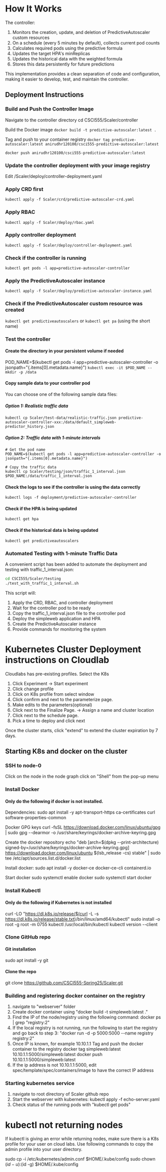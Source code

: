 # How It Works

The controller:
1. Monitors the creation, update, and deletion of PredictiveAutoscaler custom resources
2. On a schedule (every 5 minutes by default), collects current pod counts
3. Calculates required pods using the predictive formula
4. Updates the target HPA's minReplicas
5. Updates the historical data with the weighted formula
6. Stores this data persistently for future predictions

This implementation provides a clean separation of code and configuration, making it easier to develop, test, and maintain the controller.

## Deployment Instructions

### Build and Push the Controller Image

Navigate to the controller directory
cd CSCI555/Scaler/controller

Build the Docker image
`docker build -t predictive-autoscaler:latest .`

Tag and push to your container registry
`docker tag predictive-autoscaler:latest anirudhr120100/csci555-predictive-autoscaler:latest`

`docker push anirudhr120100/csci555-predictive-autoscaler:latest`

### Update the controller deployment with your image registry
Edit /Scaler/deploy/controller-deployment.yaml 

### Apply CRD first
`kubectl apply -f Scaler/crd/predictive-autoscaler-crd.yaml`

### Apply RBAC
`kubectl apply -f Scaler/deploy/rbac.yaml`

### Apply controller deployment
`kubectl apply -f Scaler/deploy/controller-deployment.yaml`

### Check if the controller is running
`kubectl get pods -l app=predictive-autoscaler-controller`

### Apply the PredictiveAutoscaler instance
`kubectl apply -f Scaler/deploy/predictive-autoscaler-instance.yaml`

### Check if the PredictiveAutoscaler custom resource was created 
`kubectl get predictiveautoscalers` 
or
`kubectl get pa` (using the short name)

### Test the controller

#### Create the directory in your persistent volume if needed
POD_NAME=$(kubectl get pods -l app=predictive-autoscaler-controller -o jsonpath="{.items[0].metadata.name}")
`kubectl exec -it $POD_NAME -- mkdir -p /data`

#### Copy sample data to your controller pod
You can choose one of the following sample data files:

##### Option 1: Realistic traffic data
`kubectl cp Scaler/test-data/realistic-traffic.json predictive-autoscaler-controller-xxx:/data/default_simpleweb-predictor_history.json`

##### Option 2: Traffic data with 1-minute intervals
```
# Get the pod name
POD_NAME=$(kubectl get pods -l app=predictive-autoscaler-controller -o jsonpath="{.items[0].metadata.name}")

# Copy the traffic data
kubectl cp Scaler/testing/json/traffic_1_interval.json $POD_NAME:/data/traffic_1_interval.json
```

#### Check the logs to see if the controller is using the data correctly
`kubectl logs -f deployment/predictive-autoscaler-controller`

#### Check if the HPA is being updated
`kubectl get hpa`

#### Check if the historical data is being updated
`kubectl get predictiveautoscalers`

### Automated Testing with 1-minute Traffic Data

A convenient script has been added to automate the deployment and testing with traffic_1_interval.json:

```bash
cd CSCI555/Scaler/testing
./test_with_traffic_1_interval.sh
```

This script will:
1. Apply the CRD, RBAC, and controller deployment
2. Wait for the controller pod to be ready
3. Copy the traffic_1_interval.json file to the controller pod
4. Deploy the simpleweb application and HPA
5. Create the PredictiveAutoscaler instance
6. Provide commands for monitoring the system

# Kubernetes Cluster Deployment instructions on Cloudlab

Cloudlabs has pre-existing profiles. Select the K8s

1. Click Experiment -> Start experiment
2. Click change profile
3. Click on K8s profile from select window
4. Click confirm and next to the parameterize page. 
5. Make edits to the parameters(optional)
6. Click next to the Finalize Page.
-> Assign a name and cluster location
7. Click next to the schedule page.
8. Pick a time to deploy and click next

Once the cluster starts, click "extend" to extend the cluster
expiration by 7 days.

## Starting K8s and docker on the cluster

### SSH to node-0
Click on the node in the node graph
click on "Shell" from the pop-up menu

### Install Docker
#### Only do the following if docker is not installed.

Dependencies:
sudo apt install -y apt-transport-https ca-certificates curl software-properties-common

Docker GPG keys
curl -fsSL https://download.docker.com/linux/ubuntu/gpg | sudo gpg --dearmor -o /usr/share/keyrings/docker-archive-keyring.gpg

Create the docker repository
echo "deb [arch=$(dpkg --print-architecture) signed-by=/usr/share/keyrings/docker-archive-keyring.gpg] https://download.docker.com/linux/ubuntu $(lsb_release -cs) stable" | sudo tee /etc/apt/sources.list.d/docker.list

Install docker:
sudo apt install -y docker-ce docker-ce-cli containerd.io

Start docker
sudo systemctl enable docker
sudo systemctl start docker

### Install Kubectl
#### Only do the following if Kubernetes is not installed
curl -LO "https://dl.k8s.io/release/$(curl -L -s https://dl.k8s.io/release/stable.txt)/bin/linux/amd64/kubectl"
sudo install -o root -g root -m 0755 kubectl /usr/local/bin/kubectl
kubectl version --client


### Clone GitHub repo
#### Git installation
sudo apt install -y git

#### Clone the repo
git clone https://github.com/CSCI555-Spring25/Scaler.git


### Building and registering docker container on the registry

1. navigate to "webserver" folder
2. Create docker container using "docker build -t simpleweb:latest ."
3. Find the IP of the node/registry using the following command:
    docker ps | grep "registry:2"
4. If the local registry is not running, run the following to start the registry and go back to step 3: 
    "docker run -d -p 5000:5000 --name registry registry:2"
5. Once IP is known, for example 10.10.1.1
Tag and push the docker container to the registry
    docker tag simpleweb:latest 10.10.1.1:5000/simpleweb:latest
    docker push 10.10.1.1:5000/simpleweb:latest
6. If the ip address is not 10.10.1.1:5000, edit spec/template/spec/containers/image to have the correct IP address


### Starting kubernetes service
1. navigate to root directory of Scaler github repo
2. Start the webserver with kubernetes:
    kubectl apply -f echo-server.yaml
3. Check status of the running pods with "kubectl get pods"


# kubectl not returning nodes
If kubectl is giving an error while returning nodes, make sure there is a 
K8s profile for your user on cloud labs. Use following commands to 
copy the admin profile into your user directory.

sudo cp -i /etc/kubernetes/admin.conf $HOME/.kube/config
sudo chown $(id -u):$(id -g) $HOME/.kube/config
